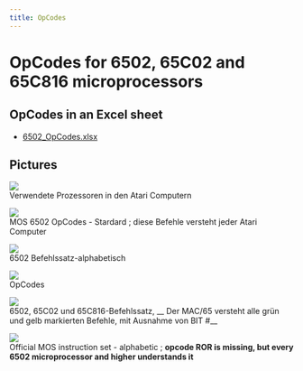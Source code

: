 ```yaml
---
title: OpCodes
---
```

# OpCodes for 6502, 65C02 and 65C816 microprocessors  
  
## OpCodes in an Excel sheet  
- [6502_OpCodes.xlsx](attachments/6502_OpCodes.xlsx)  
  
## Pictures  
![](attachments/Verwendete+Prozessoren+in+den+Ataris.jpg)  
Verwendete Prozessoren in den Atari Computern  
  
![](attachments/MOS+6502+OpCodes+Stardard.jpg)  
MOS 6502 OpCodes - Stardard ; diese Befehle versteht jeder Atari Computer  
  
![](attachments/6502+Befehlssatz-alphabetisch.jpg)  
6502 Befehlssatz-alphabetisch  
  
![](attachments/OpCodes.jpg)  
OpCodes  
  
![](attachments/6502C-OpCodes.jpg)  
6502, 65C02 und 65C816-Befehlssatz, __ Der MAC/65 versteht alle grün und gelb markierten Befehle, mit Ausnahme von BIT #__  
  
![](attachments/Official+MOS+instruction+set+-+alphabetic.jpg)  
Official MOS instruction set - alphabetic ; __opcode ROR is missing, but every 6502 microprocessor and higher understands it__  
